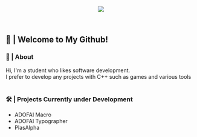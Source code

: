 <p align="center">
   <!--https://github.com/kyechan99/capsule-render-->
   <img align = "center" src="https://capsule-render.vercel.app/api?type=waving&color=gradient&height=330&section=header&text=CLiF&fontSize=90&animation=fadeIn&fontAlignY=38&desc=I'm%20a%20Student%20Developer&descAlignY=60" />
</p>
<br/>
   
## 🙂 | Welcome to My Github!

### 🔭 | About
Hi, I'm a student who likes software development.     
I prefer to develop any projects with C++ such as games and various tools      
<br/>

### 🛠️ | Projects Currently under Development
* ADOFAI Macro
* ADOFAI Typographer
* PlasAlpha
<br/>
